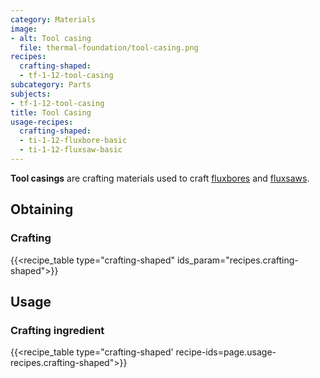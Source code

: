 ```yaml
---
category: Materials
image:
- alt: Tool casing
  file: thermal-foundation/tool-casing.png
recipes:
  crafting-shaped:
  - tf-1-12-tool-casing
subcategory: Parts
subjects:
- tf-1-12-tool-casing
title: Tool Casing
usage-recipes:
  crafting-shaped:
  - ti-1-12-fluxbore-basic
  - ti-1-12-fluxsaw-basic
---
```


**Tool casings** are crafting materials used to craft
[fluxbores](../../thermal-innovation/fluxbore/) and [fluxsaws](../../thermal-innovation/fluxsaw/).


Obtaining
---------

### Crafting
{{<recipe_table type="crafting-shaped" ids_param="recipes.crafting-shaped">}}


Usage
-----

### Crafting ingredient
{{<recipe_table type="crafting-shaped' recipe-ids=page.usage-recipes.crafting-shaped">}}
